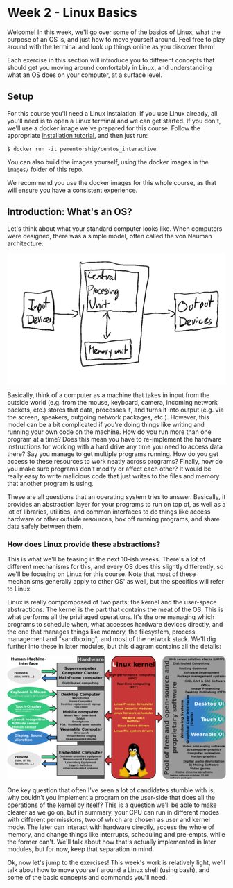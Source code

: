 # Week 2 - Linux Basics

Welcome! In this week, we'll go over some of the basics of Linux, what the purpose of
an OS is, and just how to move yourself around. Feel free to play around with the
terminal and look up things online as you discover them!

Each exercise in this section will introduce you to different concepts that should get
you moving around comfortably in Linux, and understanding what an OS does on your
computer, at a surface level.

## Setup

For this course you'll need a Linux instalation. If you use Linux already, all you'll
need is to open a Linux terminal and we can get started. If you don't, we'll use a
docker image we've prepared for this course. Follow the appropriate
[installation tutorial](https://docs.docker.com/engine/install/), and then just run:

```
$ docker run -it pementorship/centos_interactive
```

You can also build the images yourself, using the docker images in the `images/`
folder of this repo.

We recommend you use the docker images for this whole course, as that will ensure you
have a consistent experience.

## Introduction: What's an OS?

Let's think about what your standard computer looks like. When computers were designed,
there was a simple model, often called the von Neuman architecture:

![von Neumann architecture](arch_basics.png)

Basically, think of a computer as a machine that takes in input from the outside world
(e.g. from the mouse, keyboard, camera, incoming network packets, etc.) stores that
data, processes it, and turns it into output (e.g. via the screen, speakers, outgoing
network packages, etc.). However, this model can be a bit complicated if you're doing
things like writing and running your own code on the machine. How do you run more than
one program at a time? Does this mean you have to re-implement the hardware
instructions for working with a hard drive any time you need to access data there? Say
you manage to get multiple programs running. How do you get access to these resources
to work neatly across programs? Finally, how do you make sure programs don't modify
or affect each other? It would be really easy to write malicious code that just writes
to the files and memory that another program is using.

These are all questions that an operating system tries to answer. Basically, it
provides an abstraction layer for your programs to run on top of, as well as a lot of
libraries, utilities, and common interfaces to do things like access hardware or other
outside resources, box off running programs, and share data safely between them.

### How does Linux provide these abstractions?

This is what we'll be teasing in the next 10-ish weeks. There's a lot of different
mechanisms for this, and every OS does this slightly differently, so we'll be focusing
on Linux for this course. Note that most of these mechanisms generally apply to other
OS' as well, but the specifics will refer to Linux.

Linux is really compomposed of two parts; the kernel and the user-space abstractions.
The kernel is the part that contains the meat of the OS. This is what performs all the
privilaged operations. It's the one managing which programs to schedule when, what
accesses hardware devices directly, and the one that manages things like memory, the
filesystem, process management and "sandboxing", and most of the network stack. We'll
dig further into these in later modules, but this diagram contains all the details:

![Attribution: Shmuel Csaba Otto Traian, shared under the CC Attribution-Share Alike 3.0 Unported license](kernel_diagram.png)

One key question that often I've seen a lot of candidates stumble with is, why couldn't
you implement a program on the user-side that does all the operations of the kernel by
itself? This is a question we'll be able to make clearer as we go on, but in summary,
your CPU can run in different modes with different permissions, two of which are chosen
as user and kernel mode. The later can interact with hardware directly, access the
whole of memory, and change things like interrupts, scheduling and pre-empts, while the
former can't. We'll talk about how that's actually implemented in later modules, but
for now, keep that separation in mind.

Ok, now let's jump to the exercises! This week's work is relatively light, we'll talk
about how to move yourself around a Linux shell (using bash), and some of the basic
concepts and commands you'll need.
